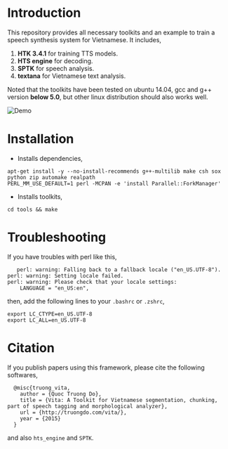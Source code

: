 # Introduction #
This repository provides all necessary toolkits and an example to train a speech synthesis system for Vietnamese.
It includes,

1. __HTK 3.4.1__ for training TTS models.
2. __HTS engine__ for decoding.
3. __SPTK__ for speech analysis.
4. __textana__ for Vietnamese text analysis.

Noted that the toolkits have been tested on ubuntu 14.04, gcc and g++ version __below 5.0__, but other linux distribution should also works well.

![Demo](http://imgh.us/output.gif "Demo")

# Installation #
* Installs dependencies,
```
apt-get install -y --no-install-recommends g++-multilib make csh sox python zip automake realpath
PERL_MM_USE_DEFAULT=1 perl -MCPAN -e 'install Parallel::ForkManager'
```
* Installs toolkits,
```
cd tools && make
```

# Troubleshooting #
If you have troubles with perl like this,
```
   perl: warning: Falling back to a fallback locale ("en_US.UTF-8").
perl: warning: Setting locale failed.
perl: warning: Please check that your locale settings:
	LANGUAGE = "en_US:en",
```

then, add the following lines to your `.bashrc` or `.zshrc`,
```
export LC_CTYPE=en_US.UTF-8
export LC_ALL=en_US.UTF-8
```

# Citation #
If you publish papers using this framework, please cite the following softwares,
```
  @misc{truong_vita,
    author = {Quoc Truong Do},
    title = {Vita: A Toolkit for Vietnamese segmentation, chunking, part of speech tagging and morphological analyzer},
    url = {http://truongdo.com/vita/},
    year = {2015}
  }
```
and also `hts_engine` and `SPTK`.
